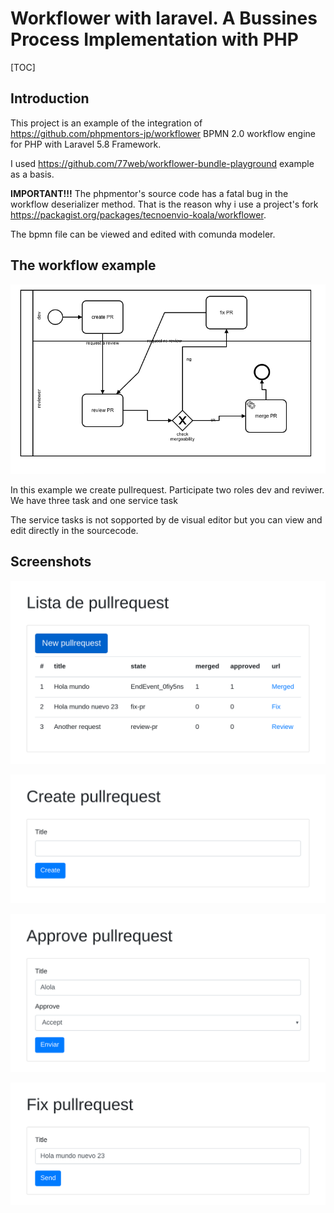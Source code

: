 # Workflower with laravel. A Bussines Process Implementation with PHP

[TOC]

## Introduction

This project is an example of the integration of https://github.com/phpmentors-jp/workflower  BPMN 2.0 workflow engine for PHP with Laravel 5.8 Framework.

I used https://github.com/77web/workflower-bundle-playground example as a basis.

**IMPORTANT!!!** The phpmentor's source code has a fatal bug in the workflow deserializer method. That is the reason why i use a project's fork https://packagist.org/packages/tecnoenvio-koala/workflower.

The bpmn file can be viewed and edited with comunda modeler.

## The workflow example

![documentation/img/pullrequest_process.png](documentation/img/pullrequest_process.png)

In this example we create pullrequest. Participate two roles dev and reviwer. We have three task and one service task

The service tasks is not sopported by de visual editor but you can view and edit directly in the sourcecode.

## Screenshots

![lista de pullrequest creados](documentation/img/index.png)

![documentation/img/index.png](documentation/img/create.png)

![documentation/img/index.png](documentation/img/review.png)

![](documentation/img/fix.png)